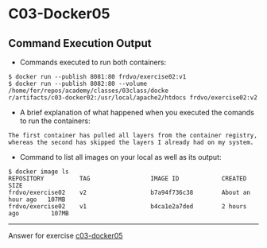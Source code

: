 # C03-Docker05

## Command Execution Output
- Commands executed to run both containers:
```
$ docker run --publish 8081:80 frdvo/exercise02:v1
$ docker run --publish 8082:80 --volume /home/fer/repos/academy/classes/03class/docke
r/artifacts/c03-docker02:/usr/local/apache2/htdocs frdvo/exercise02:v2
```

- A brief explanation of what happened when you executed the comands to run the containers:
```
The first container has pulled all layers from the container registry, whereas the second has skipped the layers I already had on my system.
```

- Command to list all images on your local as well as its output:
```
$ docker image ls
REPOSITORY          TAG                 IMAGE ID            CREATED             SIZE
frdvo/exercise02    v2                  b7a94f736c38        About an hour ago   107MB
frdvo/exercise02    v1                  b4ca1e2a7ded        2 hours ago         107MB
```

<!-- Don't change anything below this point-->
<!-- Before commiting, remove both commented lines--> 
***
Answer for exercise [c03-docker05](https://github.com/devopsacademyau/academy/blob/af3225a3436f263164e8daebc6bbd1ef3122b900/classes/03class/exercises/c03-docker05/README.md)